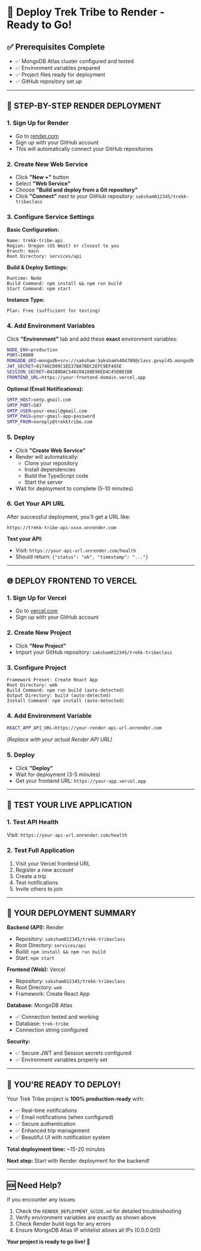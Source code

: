 # 🚀 Deploy Trek Tribe to Render - Ready to Go!

## ✅ Prerequisites Complete
- ✅ MongoDB Atlas cluster configured and tested
- ✅ Environment variables prepared
- ✅ Project files ready for deployment
- ✅ GitHub repository set up

---

## 🎯 **STEP-BY-STEP RENDER DEPLOYMENT**

### 1. Sign Up for Render
- Go to [render.com](https://render.com)
- Sign up with your GitHub account
- This will automatically connect your GitHub repositories

### 2. Create New Web Service
- Click **"New +"** button
- Select **"Web Service"**
- Choose **"Build and deploy from a Git repository"**
- Click **"Connect"** next to your GitHub repository: `saksham012345/trekk-tribeclass`

### 3. Configure Service Settings

**Basic Configuration:**
```
Name: trekk-tribe-api
Region: Oregon (US West) or closest to you
Branch: main
Root Directory: services/api
```

**Build & Deploy Settings:**
```
Runtime: Node
Build Command: npm install && npm run build
Start Command: npm start
```

**Instance Type:**
```
Plan: Free (sufficient for testing)
```

### 4. Add Environment Variables

Click **"Environment"** tab and add these **exact** environment variables:

```bash
NODE_ENV=production
PORT=10000
MONGODB_URI=mongodb+srv://saksham:Saksham%404700@class.gvvpl45.mongodb.net/trek-tribe?retryWrites=true&w=majority&appName=class
JWT_SECRET=01746CD09C1EE37BA7BDC2EFC9EF445E
SESSION_SECRET=04280DAC546C0A188E96ED4C450801B8
FRONTEND_URL=https://your-frontend-domain.vercel.app
```

**Optional (Email Notifications):**
```bash
SMTP_HOST=smtp.gmail.com
SMTP_PORT=587
SMTP_USER=your-email@gmail.com
SMTP_PASS=your-gmail-app-password
SMTP_FROM=noreply@trekktribe.com
```

### 5. Deploy
- Click **"Create Web Service"**
- Render will automatically:
  - Clone your repository
  - Install dependencies
  - Build the TypeScript code
  - Start the server
- Wait for deployment to complete (5-10 minutes)

### 6. Get Your API URL
After successful deployment, you'll get a URL like:
```
https://trekk-tribe-api-xxxx.onrender.com
```

**Test your API:**
- Visit: `https://your-api-url.onrender.com/health`
- Should return: `{"status": "ok", "timestamp": "..."}`

---

## 🌐 **DEPLOY FRONTEND TO VERCEL**

### 1. Sign Up for Vercel
- Go to [vercel.com](https://vercel.com)
- Sign up with your GitHub account

### 2. Create New Project
- Click **"New Project"**
- Import your GitHub repository: `saksham012345/trekk-tribeclass`

### 3. Configure Project
```
Framework Preset: Create React App
Root Directory: web
Build Command: npm run build (auto-detected)
Output Directory: build (auto-detected)
Install Command: npm install (auto-detected)
```

### 4. Add Environment Variable
```bash
REACT_APP_API_URL=https://your-render-api-url.onrender.com
```
*(Replace with your actual Render API URL)*

### 5. Deploy
- Click **"Deploy"**
- Wait for deployment (3-5 minutes)
- Get your frontend URL: `https://your-app.vercel.app`

---

## 🧪 **TEST YOUR LIVE APPLICATION**

### 1. Test API Health
Visit: `https://your-api-url.onrender.com/health`

### 2. Test Full Application
1. Visit your Vercel frontend URL
2. Register a new account
3. Create a trip
4. Test notifications
5. Invite others to join

---

## 📝 **YOUR DEPLOYMENT SUMMARY**

**Backend (API):** Render
- Repository: `saksham012345/trekk-tribeclass`
- Root Directory: `services/api`
- Build: `npm install && npm run build`
- Start: `npm start`

**Frontend (Web):** Vercel  
- Repository: `saksham012345/trekk-tribeclass`
- Root Directory: `web`
- Framework: Create React App

**Database:** MongoDB Atlas
- ✅ Connection tested and working
- Database: `trek-tribe`
- Connection string configured

**Security:**
- ✅ Secure JWT and Session secrets configured
- ✅ Environment variables properly set

---

## 🎉 **YOU'RE READY TO DEPLOY!**

Your Trek Tribe project is **100% production-ready** with:
- ✅ Real-time notifications
- ✅ Email notifications (when configured)
- ✅ Secure authentication
- ✅ Enhanced trip management
- ✅ Beautiful UI with notification system

**Total deployment time:** ~15-20 minutes

**Next step:** Start with Render deployment for the backend!

---

## 🆘 **Need Help?**

If you encounter any issues:
1. Check the `RENDER_DEPLOYMENT_GUIDE.md` for detailed troubleshooting
2. Verify environment variables are exactly as shown above
3. Check Render build logs for any errors
4. Ensure MongoDB Atlas IP whitelist allows all IPs (0.0.0.0/0)

**Your project is ready to go live! 🚀**
